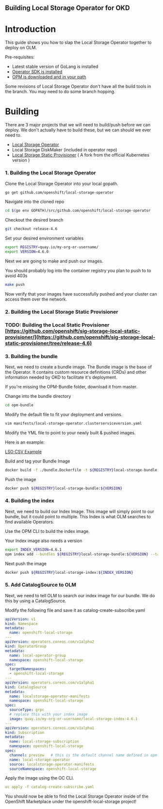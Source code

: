 Building Local Storage Operator for OKD
---

# Introduction

This guide shows you how to slap the Local Storage Operator together to deploy on OLM.

Pre-requisites:

- Latest stable version of GoLang is installed
- [Operator SDK is installed](https://github.com/operator-framework/operator-sdk/releases)
- [OPM is downloaded and in your path](https://github.com/operator-framework/operator-registry/releases/tag/v1.16.1)

Some revisions of Local Storage Operator don't have all the build tools in the branch. You may need to do some branch hopping.

# Building

There are 3 major projects that we will need to build/push before we can deploy. We don't actually have to build these, but we can should we ever need to.

- [Local Storage Operator](https://github.com/openshift/local-storage-operator)
- Local Storage DiskMaker (included in operator repo)
- [Local Storage Static Provisioner](https://github.com/openshift/sig-storage-local-static-provisioner/tree/release-4.6) ( A fork from the official Kubernetes version )

### 1. Building the Local Storage Operator

Clone the Local Storage Operator into your local gopath.

```bash
go get github.com/openshift/local-storage-operator
```

Navigate into the cloned repo

```bash
cd $(go env GOPATH)/src/github.com/openshift/local-storage-operator
```

Checkout the desired branch

```bash
git checkout release-4.6
```

Set your desired environment variables

```bash
export REGISTRY=quay.io/my-org-or-username/
export VERSION=4.6.0
```

Next we are going to make and push our images. 

You should probably log into the container registry you plan to push to to avoid 403s

```bash
make push
```

Now verify that your images have successfully pushed and your cluster can access them over the network.

### 2. Building the Local Storage Static Provisioner

### TODO: Building the Local Static Provisioner [https://github.com/openshift/sig-storage-local-static-provisioner/](https://github.com/openshift/sig-storage-local-static-provisioner/tree/release-4.6)

### 3. Building the bundle

Next, we need to create a bundle image. The Bundle image is the base of the Operator. It contains custom resource definitions (CRDs) and other information needed by OKD to facilitate it's deployment. 

If you're missing the OPM-Bundle folder, download it from master.

Change into the bundle directory

```bash
cd opm-bundle
```

Modify the default file to fit your deployment and versions.

```bash
vim manifests/local-storage-operator.clusterserviceversion.yaml
```

Modify the YML file to point to your newly built & pushed images. 

Here is an example:

[LSO CSV Example](_example/lso-csv-example.yml)

Build and tag your Bundle Image

```bash
docker build -f ./bundle.Dockerfile -t ${REGISTRY}local-storage-bundle:${VERSION} .
```

Push the image

```bash
docker push ${REGISTRY}local-storage-bundle:${VERSION}
```

### 4. Building the index

Next, we need to build our Index Image. This image will simply point to our bundle, but it could point to multiple. This Index is what OLM searches to find available Operators. 

Use the OPM CLI to build the index image. 

Your Index image also needs a version

```bash
export INDEX_VERSION=4.6.1
opm index add --bundles ${REGISTRY}local-storage-bundle:${VERSION} --tag ${REGISTRY}local-storage-index:${INDEX_VERSION} --container-tool docker
```

Next push the image

```bash
docker push ${REGISTRY}local-storage-index:${INDEX_VERSION}
```

### 5. Add CatalogSource to OLM

Next, we need to tell OLM to search our index image for our bundle. We do this by using a CatalogSource.

Modify the following file and save it as catalog-create-subscribe.yaml

```yaml
apiVersion: v1
kind: Namespace
metadata:
  name: openshift-local-storage
---
apiVersion: operators.coreos.com/v1alpha2
kind: OperatorGroup
metadata:
  name: local-operator-group
  namespace: openshift-local-storage
spec:
  targetNamespaces:
  - openshift-local-storage
---
apiVersion: operators.coreos.com/v1alpha1
kind: CatalogSource
metadata:
  name: localstorage-operator-manifests
  namespace: openshift-local-storage
spec:
  sourceType: grpc
  # replace this with your index image
  image: quay.io/my-org-or-username/local-storage-index:4.6.1
---
apiVersion: operators.coreos.com/v1alpha1
kind: Subscription
metadata:
  name: local-storage-subscription
  namespace: openshift-local-storage
spec:
  channel: preview   # this is the default channel name defined in opm-bundle file
  name: local-storage-operator
  source: localstorage-operator-manifests
  sourceNamespace: openshift-local-storage
```

Apply the image using the OC CLI.

```yaml
oc apply -f catalog-create-subscribe.yaml
```

You should now be able to find the Local Storage Operator inside of the OpenShift Marketplace under the openshift-local-storage project!
